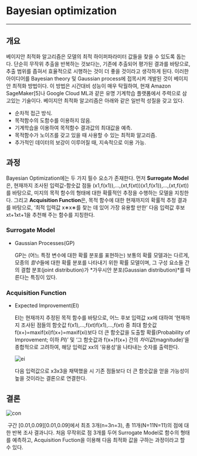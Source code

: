 # Bayesian optimization

--------------------------------

## 개요

베이지안 최적화 알고리즘은 모델의 최적 하이퍼파라미터 값들을 찾을 수 있도록 돕는다. 단순히 무작위 추출을 반복하는 것보다는, 기존에 추출되어 평가된 결과를 바탕으로, 추출 범위를 좁혀서 효율적으로 시행하는 것이 더 좋을 것이라고 생각하게 된다. 이러한 아이디어를 Bayesian theory 및 Gaussian process에 접목시켜 개발된 것이 베이지안 최적화 방법이다. 이 방법은 시간대비 성능이 매우 탁월하여, 현재 Amazon SageMaker[5]나 Google Cloud ML과 같은 유명 기계학습 플랫폼에서 주력으로 삼고있는 기술이다. 베이지안 최적화 알고리즘은 아래와 같은 일반적 성질을 갖고 있다. 

* 순차적 접근 방식.
* 목적함수의 도함수를 이용하지 않음.
* 기계학습을 이용하여 목적함수 결과값의 최대값을 예측.
* 목적함수가 노이즈를 갖고 있을 때 사용할 수 있는 최적화 알고리즘.
* 추가적인 데이터의 보강이 이루어질 때, 지속적으로 이용 가능.

## 과정

Bayesian Optimization에는 두 가지 필수 요소가 존재한다. 먼저 **Surrogate Model**은, 현재까지 조사된 입력값-함숫값 점들 (x1,f(x1)),...,(xt,f(xt))(x1,f(x1)),...,(xt,f(xt))를 바탕으로, 미지의 목적 함수의 형태에 대한 확률적인 추정을 수행하는 모델을 지칭한다. 그리고 **Acquisition Function**은, 목적 함수에 대한 현재까지의 확률적 추정 결과를 바탕으로, ‘최적 입력값 x∗x∗를 찾는 데 있어 가장 유용할 만한’ 다음 입력값 후보 xt+1xt+1을 추천해 주는 함수를 지칭한다.

### Surrogate Model

- Gaussian Processes(GP)

  GP는 (어느 특정 변수에 대한 확률 분포를 표현하는) 보통의 확률 모델과는 다르게, 모종의 *함수*들에 대한 확률 분포를 나타내기 위한 확률 모델이며, 그 구성 요소들 간의 결합 분포(joint distribution)가 *가우시안 분포(Gaussian distribution)*를 따른다는 특징이 있다.

### Acquisition Function

- Expected Improvement(EI)

  EI는 현재까지 추정된 목적 함수를 바탕으로, 어느 후보 입력값 xx에 대하여 ‘현재까지 조사된 점들의 함숫값 f(x1),...,f(xt)f(x1),...,f(xt) 중 최대 함숫값 f(x+)=maxif(xi)f(x+)=maxif(xi)보다 더 큰 함숫값을 도출할 확률(Probability of Improvement; 이하 *PI*)’ 및 ‘그 함숫값과 f(x+)f(x+) 간의 *차이값*(magnitude)’을 종합적으로 고려하여, 해당 입력값 xx의 ‘유용성’을 나타내는 숫자를 출력한다.

  ![ei](http://research.sualab.com/assets/images/bayesian-optimization-overview-1/probability-of-improvement-in-gaussian-process-example.png)

  다음 입력값으로 x3x3을 채택했을 시 기존 점들보다 더 큰 함숫값을 얻을 가능성이 높을 것이라는 결론으로 연결한다.

## 결론

![con](http://research.sualab.com/assets/images/bayesian-optimization-overview-1/bayesian-optimization-process.gif)

​	구간 [0.01,0.09][0.01,0.09]에서 최초 3개(n=3n=3), 총 11개(N=11N=11)의 점에 대한 반복 조사 결과니다. 처음 무작위로 점 3개를 두어 Surrogate Model로 함수의 형태를 예측하고,  Acquisition Fuction을 이용해 다음 최적화 값을 구하는 과정이라고 할 수 있다. 

